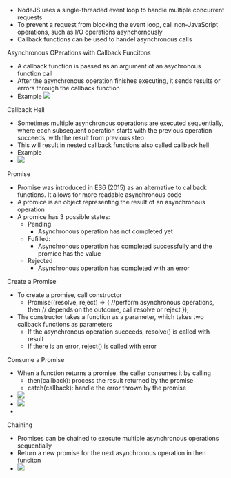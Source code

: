  - NodeJS uses a single-threaded event loop to handle multiple concurrent requests
 - To prevent a request from blocking the event loop, call non-JavaScript operations, such as I/O operations asynchornously
 - Callback functions can be used to handel asynchronous calls

Asynchronous OPerations with Callback Funcitons
 - A callback function is passed as an argument ot an asychronous function call
 - After the asynchronous operation finishes executing, it sends results or errors through the callback function 
 - Example
 ![](Pasted%20image%2020231017230043.png)

Callback Hell
 - Sometimes multiple asynchronous operations are executed sequentially, where each subsequent operation starts with the previous operation succeeds, with the result from previous step
 - This will result in nested callback functions also called callback hell
 - Example
 - ![](Pasted%20image%2020231017230300.png)

Promise
 - Promise was introduced in ES6 (2015) as an alternative to callback functions. It allows for more readable asynchronous code
 - A promice is an object representing the result of an asynchronous operation 
 - A promice has 3 possible states:
	 - Pending
		 - Asynchronous operation has not completed yet
	- Fufilled:
		- Asynchronous operation has completed successfully and the promice has the value
	- Rejected
		- Asynchronous operation has completed with an error

Create a Promise
 - To create a promise, call constructor
	 - Promise((resolve, reject) => {
		   //perform asynchronous operations, then
		   // depends on the outcome, call resolve or reject
		   });
 - The constructor takes a function as a parameter, which takes two callback functions as parameters
	 - If the asynchronous operation succeeds, resolve() is called with result
	 - If there is an error, reject() is called with error

Consume a Promise
 - When a function returns a promise, the caller consumes it by calling
	 - then(callback): process the result returned by the promise
	 - catch(callback): handle the error thrown by the promise
- ![](Pasted%20image%2020231017230947.png)
 - ![](Pasted%20image%2020231017231022.png)
 - 

Chaining
 - Promises can be chained to execute multiple asynchronous operations sequentially
 - Return a new promise for the next asynchronous operation in then funciton
 - ![](Pasted%20image%2020231017231300.png)


